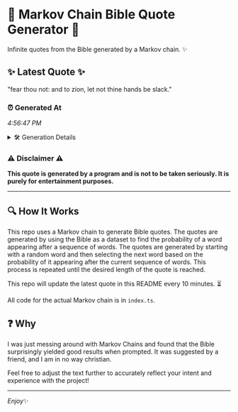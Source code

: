 # 📖 Markov Chain Bible Quote Generator 📖

Infinite quotes from the Bible generated by a Markov chain. ✨

## ✨ Latest Quote ✨
"fear thou not: and to zion, let not thine hands be slack."

### ⏰ Generated At
*4:56:47 PM*

<details>
    <summary>🛠️ Generation Details</summary>
    <p>
        <strong>🌱 Seed:</strong> fear<br>
        <strong>🔄 Iterations:</strong> 11<br>
        <strong>📜 Context History:</strong><br>[ fear ]: thou<br>[ fear, thou ]: not:<br>[ fear, thou, not: ]: and<br>[ fear, thou, not:, and ]: to<br>[ fear, thou, not:, and, to ]: zion,<br>[ fear, thou, not:, and, to, zion, ]: let<br>[ thou, not:, and, to, zion,, let ]: not<br>[ not:, and, to, zion,, let, not ]: thine<br>[ and, to, zion,, let, not, thine ]: hands<br>[ to, zion,, let, not, thine, hands ]: be<br>[ zion,, let, not, thine, hands, be ]: slack.<br>
    </p>
</details>

### ⚠️ Disclaimer ⚠️
**This quote is generated by a program and is not to be taken seriously. It is purely for entertainment purposes.**

---

## 🔍 How It Works

This repo uses a Markov chain to generate Bible quotes. The quotes are generated by using the Bible as a dataset to find the probability of a word appearing after a sequence of words. The quotes are generated by starting with a random word and then selecting the next word based on the probability of it appearing after the current sequence of words. This process is repeated until the desired length of the quote is reached.

This repo will update the latest quote in this README every 10 minutes. ⏳

All code for the actual Markov chain is in `index.ts`.

## ❓ Why

I was just messing around with Markov Chains and found that the Bible surprisingly yielded good results when prompted. 
It was suggested by a friend, and I am in no way christian.

Feel free to adjust the text further to accurately reflect your intent and experience with the project!

---

*Enjoy*✨
